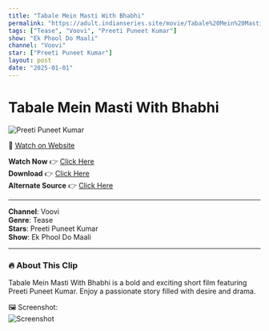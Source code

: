```yaml
---
title: "Tabale Mein Masti With Bhabhi"
permalink: "https://adult.indianseries.site/movie/Tabale%20Mein%20Masti%20With%20Bhabhi"
tags: ["Tease", "Voovi", "Preeti Puneet Kumar"]
show: "Ek Phool Do Maali"
channel: "Voovi"
star: ["Preeti Puneet Kumar"]
layout: post
date: "2025-01-01"
---
```


# Tabale Mein Masti With Bhabhi

![Preeti Puneet Kumar](https://shorts.desisins.com/wp-content/uploads/2024/11/Preeti-Puneet-Ki-Masti-DesiSins.com_.jpg)

🔗 [Watch on Website](https://adult.indianseries.site/movie/Tabale%20Mein%20Masti%20With%20Bhabhi)

**Watch Now** 👉 [Click Here](https://adult.indianseries.site/movie/Tabale%20Mein%20Masti%20With%20Bhabhi)  
**Download** 👉 [Click Here](https://adult.indianseries.site/movie/Tabale%20Mein%20Masti%20With%20Bhabhi)  
**Alternate Source** 👉 [Click Here](https://adult.indianseries.site/movie/Tabale%20Mein%20Masti%20With%20Bhabhi)

---

**Channel**: Voovi  
**Genre**: Tease  
**Stars**: Preeti Puneet Kumar  
**Show**: Ek Phool Do Maali

---

### 🔥 About This Clip

Tabale Mein Masti With Bhabhi is a bold and exciting short film featuring Preeti Puneet Kumar. Enjoy a passionate story filled with desire and drama.
 
🖼️ Screenshot:  
![Screenshot](https://shorts.desisins.com/wp-content/uploads/2024/11/Preeti-Puneet-Ki-Masti-DesiSins.com_.jpg)
